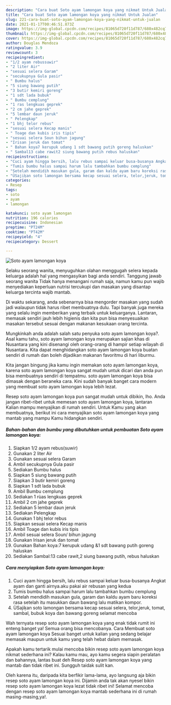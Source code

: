 ```yaml
---
description: "Cara buat Soto ayam lamongan koya yang nikmat Untuk Jualan"
title: "Cara buat Soto ayam lamongan koya yang nikmat Untuk Jualan"
slug: 221-cara-buat-soto-ayam-lamongan-koya-yang-nikmat-untuk-jualan
date: 2021-01-17T00:46:51.873Z
image: https://img-global.cpcdn.com/recipes/81065d720f11d787/680x482cq70/soto-ayam-lamongan-koya-foto-resep-utama.jpg
thumbnail: https://img-global.cpcdn.com/recipes/81065d720f11d787/680x482cq70/soto-ayam-lamongan-koya-foto-resep-utama.jpg
cover: https://img-global.cpcdn.com/recipes/81065d720f11d787/680x482cq70/soto-ayam-lamongan-koya-foto-resep-utama.jpg
author: Douglas Mendoza
ratingvalue: 3.9
reviewcount: 3
recipeingredient:
- "1/2 ayam rebussuwir"
- "2 liter Air"
- "sesuai selera Garam"
- "secukupnya Gula pasir"
- " Bumbu halus"
- "5 siung bawang putih"
- "3 butir kemiri goreng"
- "1 sdt lada bubuk"
- " Bumbu cemplung"
- "1 ras lengkuas geprek"
- "2 cm jahe geprek"
- "5 lembar daun jeruk"
- " Pelengkap"
- "1 bhj telor rebus"
- "sesuai selera Kecap manis"
- " Toage dan kubis iris tipis"
- "sesuai selera Soun bihun jagung"
- "Irisan jeruk dan tomat"
- " Bahan koya7 kerupuk udang 1 sdt bawang putih goreng haluskan"
- " Sambal13 cabe rawit2 siung bawang putih rebus haluskan"
recipeinstructions:
- "Cuci ayam hingga bersih, lalu rebus sampai keluar busa-busanya Angkat ayam dan ganti airnya.aku pakai air rebusan yang kedua"
- "Tumis bumbu halus sampai harum lalu tambahkan bumbu cemplung"
- "Setelah mendidih masukan gula, garam dan kaldu ayam baru koreksi rasa setelah itu masukkan daun bawang lalu matikan kompor."
- "ÙSajiķan soto lamongan bersama kecap sesuai selera, telor,jeruk, tomat, sambal, bubuk koya dan bawang goreng selamat mencoba"
categories:
- Resep
tags:
- soto
- ayam
- lamongan

katakunci: soto ayam lamongan 
nutrition: 196 calories
recipecuisine: Indonesian
preptime: "PT24M"
cooktime: "PT42M"
recipeyield: "4"
recipecategory: Dessert

---
```



![Soto ayam lamongan koya](https://img-global.cpcdn.com/recipes/81065d720f11d787/680x482cq70/soto-ayam-lamongan-koya-foto-resep-utama.jpg)

Selaku seorang wanita, menyuguhkan olahan menggugah selera kepada keluarga adalah hal yang mengasyikan bagi anda sendiri. Tanggung jawab seorang  wanita Tidak hanya menangani rumah saja, namun kamu pun wajib menyediakan keperluan nutrisi tercukupi dan masakan yang disantap keluarga tercinta wajib mantab.

Di waktu  sekarang, anda sebenarnya bisa mengorder masakan yang sudah jadi walaupun tidak harus ribet membuatnya dulu. Tapi banyak juga mereka yang selalu ingin memberikan yang terbaik untuk keluarganya. Lantaran, memasak sendiri jauh lebih higienis dan kita pun bisa menyesuaikan masakan tersebut sesuai dengan makanan kesukaan orang tercinta. 



Mungkinkah anda adalah salah satu penyuka soto ayam lamongan koya?. Asal kamu tahu, soto ayam lamongan koya merupakan sajian khas di Nusantara yang kini disenangi oleh orang-orang di hampir setiap wilayah di Nusantara. Kita dapat menghidangkan soto ayam lamongan koya buatan sendiri di rumah dan boleh dijadikan makanan favoritmu di hari liburmu.

Kita jangan bingung jika kamu ingin memakan soto ayam lamongan koya, karena soto ayam lamongan koya sangat mudah untuk dicari dan anda pun bisa membuatnya sendiri di tempatmu. soto ayam lamongan koya bisa dimasak dengan beraneka cara. Kini sudah banyak banget cara modern yang membuat soto ayam lamongan koya lebih lezat.

Resep soto ayam lamongan koya pun sangat mudah untuk dibikin, lho. Anda jangan ribet-ribet untuk memesan soto ayam lamongan koya, lantaran Kalian mampu menyajikan di rumah sendiri. Untuk Kamu yang akan membuatnya, berikut ini cara menyajikan soto ayam lamongan koya yang mantab yang mampu Kamu hidangkan sendiri.

<!--inarticleads1-->

##### Bahan-bahan dan bumbu yang dibutuhkan untuk pembuatan Soto ayam lamongan koya:

1. Siapkan 1/2 ayam rebus(suwir)
1. Gunakan 2 liter Air
1. Gunakan sesuai selera Garam
1. Ambil secukupnya Gula pasir
1. Sediakan  Bumbu halus
1. Siapkan 5 siung bawang putih
1. Siapkan 3 butir kemiri goreng
1. Siapkan 1 sdt lada bubuk
1. Ambil  Bumbu cemplung
1. Sediakan 1 rùas lengkuas geprek
1. Ambil 2 cm jahe geprek
1. Sediakan 5 lembar daun jeruk
1. Sediakan  Pelengkap
1. Gunakan 1 bhj telor rebus
1. Siapkan sesuai selera Kecap manis
1. Ambil  Toage dan kubis iris tipis
1. Ambil sesuai selera Soun/ bihun jagung
1. Gunakan Irisan jeruk dan tomat
1. Gunakan  Bahan koya:7 kerupuk udang &amp;1 sdt bawang putih goreng haluskan
1. Sediakan  Sambal:13 cabe rawit,2 siung bawang putih, rebus haluskan




<!--inarticleads2-->

##### Cara menyiapkan Soto ayam lamongan koya:

1. Cuci ayam hingga bersih, lalu rebus sampai keluar busa-busanya Angkat ayam dan ganti airnya.aku pakai air rebusan yang kedua
1. Tumis bumbu halus sampai harum lalu tambahkan bumbu cemplung
1. Setelah mendidih masukan gula, garam dan kaldu ayam baru koreksi rasa setelah itu masukkan daun bawang lalu matikan kompor.
1. ÙSajiķan soto lamongan bersama kecap sesuai selera, telor,jeruk, tomat, sambal, bubuk koya dan bawang goreng selamat mencoba




Wah ternyata resep soto ayam lamongan koya yang enak tidak rumit ini enteng banget ya! Semua orang bisa mencobanya. Cara Membuat soto ayam lamongan koya Sesuai banget untuk kalian yang sedang belajar memasak maupun untuk kamu yang telah hebat dalam memasak.

Apakah kamu tertarik mulai mencoba bikin resep soto ayam lamongan koya nikmat sederhana ini? Kalau kamu mau, ayo kamu segera siapin peralatan dan bahannya, lantas buat deh Resep soto ayam lamongan koya yang mantab dan tidak ribet ini. Sungguh taidak sulit kan. 

Oleh karena itu, daripada kita berfikir lama-lama, ayo langsung aja bikin resep soto ayam lamongan koya ini. Dijamin anda tak akan nyesel bikin resep soto ayam lamongan koya lezat tidak ribet ini! Selamat mencoba dengan resep soto ayam lamongan koya mantab sederhana ini di rumah masing-masing,ya!.

